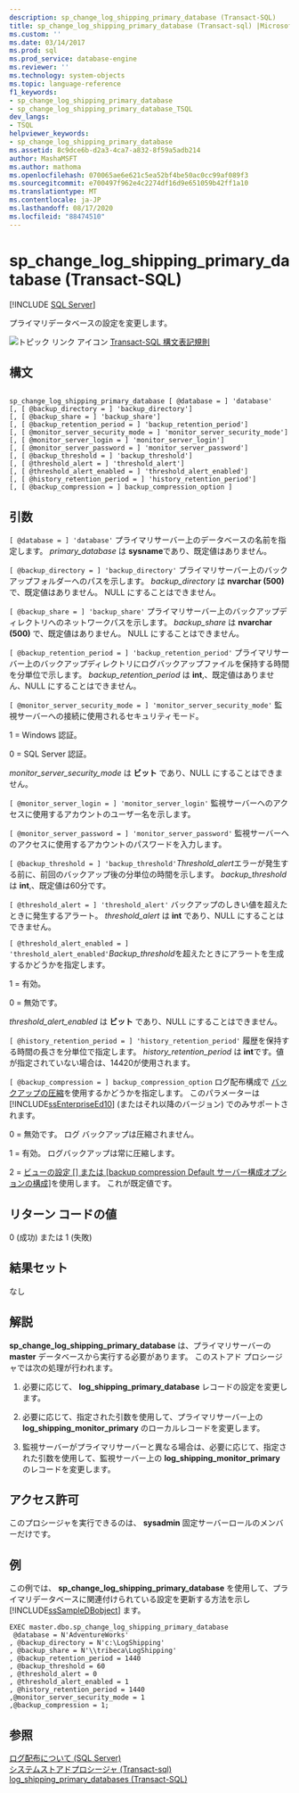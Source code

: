 ```yaml
---
description: sp_change_log_shipping_primary_database (Transact-SQL)
title: sp_change_log_shipping_primary_database (Transact-sql) |Microsoft Docs
ms.custom: ''
ms.date: 03/14/2017
ms.prod: sql
ms.prod_service: database-engine
ms.reviewer: ''
ms.technology: system-objects
ms.topic: language-reference
f1_keywords:
- sp_change_log_shipping_primary_database
- sp_change_log_shipping_primary_database_TSQL
dev_langs:
- TSQL
helpviewer_keywords:
- sp_change_log_shipping_primary_database
ms.assetid: 8c9dce6b-d2a3-4ca7-a832-8f59a5adb214
author: MashaMSFT
ms.author: mathoma
ms.openlocfilehash: 070065ae6e621c5ea52bf4be50ac0cc99af089f3
ms.sourcegitcommit: e700497f962e4c2274df16d9e651059b42ff1a10
ms.translationtype: MT
ms.contentlocale: ja-JP
ms.lasthandoff: 08/17/2020
ms.locfileid: "88474510"
---
```

# <a name="sp_change_log_shipping_primary_database-transact-sql"></a>sp_change_log_shipping_primary_database (Transact-SQL)
[!INCLUDE [SQL Server](../../includes/applies-to-version/sqlserver.md)]

  プライマリデータベースの設定を変更します。  
  
 ![トピック リンク アイコン](../../database-engine/configure-windows/media/topic-link.gif "トピック リンク アイコン") [Transact-SQL 構文表記規則](../../t-sql/language-elements/transact-sql-syntax-conventions-transact-sql.md)  
  
## <a name="syntax"></a>構文  
  
```  
  
sp_change_log_shipping_primary_database [ @database = ] 'database'  
[, [ @backup_directory = ] 'backup_directory']   
[, [ @backup_share = ] 'backup_share']   
[, [ @backup_retention_period = ] 'backup_retention_period']  
[, [ @monitor_server_security_mode = ] 'monitor_server_security_mode']  
[, [ @monitor_server_login = ] 'monitor_server_login']  
[, [ @monitor_server_password = ] 'monitor_server_password']  
[, [ @backup_threshold = ] 'backup_threshold']   
[, [ @threshold_alert = ] 'threshold_alert']   
[, [ @threshold_alert_enabled = ] 'threshold_alert_enabled']   
[, [ @history_retention_period = ] 'history_retention_period']  
[, [ @backup_compression = ] backup_compression_option ]   
```  
  
## <a name="arguments"></a>引数  
`[ @database = ] 'database'` プライマリサーバー上のデータベースの名前を指定します。 *primary_database* は **sysname**であり、既定値はありません。  
  
`[ @backup_directory = ] 'backup_directory'` プライマリサーバー上のバックアップフォルダーへのパスを示します。 *backup_directory* は **nvarchar (500)** で、既定値はありません。 NULL にすることはできません。  
  
`[ @backup_share = ] 'backup_share'` プライマリサーバー上のバックアップディレクトリへのネットワークパスを示します。 *backup_share* は **nvarchar (500)** で、既定値はありません。 NULL にすることはできません。  
  
`[ @backup_retention_period = ] 'backup_retention_period'` プライマリサーバー上のバックアップディレクトリにログバックアップファイルを保持する時間を分単位で示します。 *backup_retention_period* は **int**,、既定値はありません、NULL にすることはできません。  
  
`[ @monitor_server_security_mode = ] 'monitor_server_security_mode'` 監視サーバーへの接続に使用されるセキュリティモード。  
  
 1 = Windows 認証。  
  
 0 = SQL Server 認証。  
  
 *monitor_server_security_mode* は **ビット** であり、NULL にすることはできません。  
  
`[ @monitor_server_login = ] 'monitor_server_login'` 監視サーバーへのアクセスに使用するアカウントのユーザー名を示します。  
  
`[ @monitor_server_password = ] 'monitor_server_password'` 監視サーバーへのアクセスに使用するアカウントのパスワードを入力します。  
  
`[ @backup_threshold = ] 'backup_threshold'`*Threshold_alert*エラーが発生する前に、前回のバックアップ後の分単位の時間を示します。 *backup_threshold* は **int**,、既定値は60分です。  
  
`[ @threshold_alert = ] 'threshold_alert'` バックアップのしきい値を超えたときに発生するアラート。 *threshold_alert* は **int** であり、NULL にすることはできません。  
  
`[ @threshold_alert_enabled = ] 'threshold_alert_enabled'`*Backup_threshold*を超えたときにアラートを生成するかどうかを指定します。  
  
 1 = 有効。  
  
 0 = 無効です。  
  
 *threshold_alert_enabled* は **ビット** であり、NULL にすることはできません。  
  
`[ @history_retention_period = ] 'history_retention_period'` 履歴を保持する時間の長さを分単位で指定します。 *history_retention_period* は **int**です。値が指定されていない場合は、14420が使用されます。  
  
`[ @backup_compression = ] backup_compression_option` ログ配布構成で [バックアップの圧縮](../../relational-databases/backup-restore/backup-compression-sql-server.md)を使用するかどうかを指定します。 このパラメーターは [!INCLUDE[ssEnterpriseEd10](../../includes/ssenterpriseed10-md.md)] (またはそれ以降のバージョン) でのみサポートされます。  
  
 0 = 無効です。 ログ バックアップは圧縮されません。  
  
 1 = 有効。 ログバックアップは常に圧縮します。  
  
 2 = [ビューの設定 [] または [backup compression Default サーバー構成オプションの構成]](../../database-engine/configure-windows/view-or-configure-the-backup-compression-default-server-configuration-option.md)を使用します。 これが既定値です。  
  
## <a name="return-code-values"></a>リターン コードの値  
 0 (成功) または 1 (失敗)  
  
## <a name="result-sets"></a>結果セット  
 なし  
  
## <a name="remarks"></a>解説  
 **sp_change_log_shipping_primary_database** は、プライマリサーバーの **master** データベースから実行する必要があります。 このストアド プロシージャでは次の処理が行われます。  
  
1.  必要に応じて、 **log_shipping_primary_database** レコードの設定を変更します。  
  
2.  必要に応じて、指定された引数を使用して、プライマリサーバー上の **log_shipping_monitor_primary** のローカルレコードを変更します。  
  
3.  監視サーバーがプライマリサーバーと異なる場合は、必要に応じて、指定された引数を使用して、監視サーバー上の **log_shipping_monitor_primary** のレコードを変更します。  
  
## <a name="permissions"></a>アクセス許可  
 このプロシージャを実行できるのは、 **sysadmin** 固定サーバーロールのメンバーだけです。  
  
## <a name="examples"></a>例  
 この例では、 **sp_change_log_shipping_primary_database** を使用して、プライマリデータベースに関連付けられている設定を更新する方法を示し [!INCLUDE[ssSampleDBobject](../../includes/sssampledbobject-md.md)] ます。  
  
```  
EXEC master.dbo.sp_change_log_shipping_primary_database   
 @database = N'AdventureWorks'   
, @backup_directory = N'c:\LogShipping'   
, @backup_share = N'\\tribeca\LogShipping'   
, @backup_retention_period = 1440   
, @backup_threshold = 60   
, @threshold_alert = 0   
, @threshold_alert_enabled = 1   
, @history_retention_period = 1440   
,@monitor_server_security_mode = 1  
,@backup_compression = 1;  
```  
  
## <a name="see-also"></a>参照  
 [ログ配布について &#40;SQL Server&#41;](../../database-engine/log-shipping/about-log-shipping-sql-server.md)   
 [システムストアドプロシージャ &#40;Transact-sql&#41;](../../relational-databases/system-stored-procedures/system-stored-procedures-transact-sql.md)   
 [log_shipping_primary_databases &#40;Transact-SQL&#41;](../../relational-databases/system-tables/log-shipping-primary-databases-transact-sql.md)  
  
  
